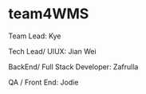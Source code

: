 # team4WMS

Team Lead: Kye 

Tech Lead/ UIUX: Jian Wei

BackEnd/ Full Stack Developer: Zafrulla

QA / Front End: Jodie
